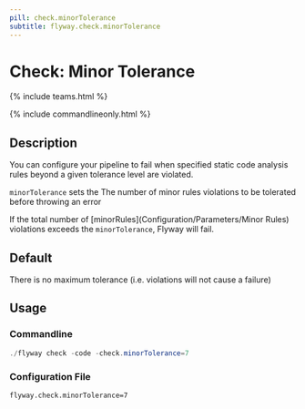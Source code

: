 ```yaml
---
pill: check.minorTolerance
subtitle: flyway.check.minorTolerance
---
```

# Check: Minor Tolerance

{% include teams.html %}

{% include commandlineonly.html %}

## Description
You can configure your pipeline to fail when specified static code analysis rules beyond a given tolerance level are violated.

`minorTolerance` sets the The number of minor rules violations to be tolerated before throwing an error

If the total number of [minorRules](Configuration/Parameters/Minor Rules) violations exceeds the `minorTolerance`, Flyway will fail.

## Default

There is no maximum tolerance (i.e. violations will not cause a failure)

## Usage

### Commandline
```powershell
./flyway check -code -check.minorTolerance=7
```

### Configuration File
```properties
flyway.check.minorTolerance=7
```
